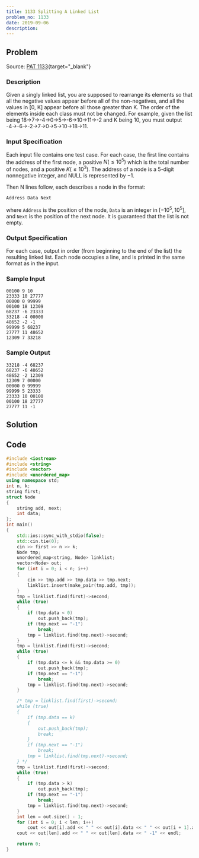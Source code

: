 ```yaml
---
title: 1133 Splitting A Linked List
problem_no: 1133
date: 2019-09-06
description:
---
```


<!--more-->

## Problem

Source: [PAT 1133](https://pintia.cn/problem-sets/994805342720868352/exam/problems/994805346776760320){target="_blank"}

### Description

Given a singly linked list, you are supposed to rearrange its elements so that all the negative values appear before all of the non-negatives, and all the values in [0, K] appear before all those greater than K. The order of the elements inside each class must not be changed. For example, given the list being 18→7→-4→0→5→-6→10→11→-2 and K being 10, you must output -4→-6→-2→7→0→5→10→18→11.

### Input Specification

Each input file contains one test case. For each case, the first line contains the address of the first node, a positive $N(≤10^5)$ which is the total number of nodes, and a positive $K(≤10^3)$. The address of a node is a 5-digit nonnegative integer, and NULL is represented by $−1$.

Then N lines follow, each describes a node in the format:

`Address Data Next`

where `Address` is the position of the node, `Data` is an integer in [$−10^5,10^5$], and `Next` is the position of the next node. It is guaranteed that the list is not empty.

### Output Specification

For each case, output in order (from beginning to the end of the list) the resulting linked list. Each node occupies a line, and is printed in the same format as in the input.

### Sample Input

```text
00100 9 10
23333 10 27777
00000 0 99999
00100 18 12309
68237 -6 23333
33218 -4 00000
48652 -2 -1
99999 5 68237
27777 11 48652
12309 7 33218
```

### Sample Output

```text
33218 -4 68237
68237 -6 48652
48652 -2 12309
12309 7 00000
00000 0 99999
99999 5 23333
23333 10 00100
00100 18 27777
27777 11 -1
```

## Solution

## Code




```cpp
#include <iostream>
#include <string>
#include <vector>
#include <unordered_map>
using namespace std;
int n, k;
string first;
struct Node
{
    string add, next;
    int data;
};
int main()
{
    std::ios::sync_with_stdio(false);
    std::cin.tie(0);
    cin >> first >> n >> k;
    Node tmp;
    unordered_map<string, Node> linklist;
    vector<Node> out;
    for (int i = 0; i < n; i++)
    {
        cin >> tmp.add >> tmp.data >> tmp.next;
        linklist.insert(make_pair(tmp.add, tmp));
    }
    tmp = linklist.find(first)->second;
    while (true)
    {
        if (tmp.data < 0)
            out.push_back(tmp);
        if (tmp.next == "-1")
            break;
        tmp = linklist.find(tmp.next)->second;
    }
    tmp = linklist.find(first)->second;
    while (true)
    {
        if (tmp.data <= k && tmp.data >= 0)
            out.push_back(tmp);
        if (tmp.next == "-1")
            break;
        tmp = linklist.find(tmp.next)->second;
    }

    /* tmp = linklist.find(first)->second;
    while (true)
    {
        if (tmp.data == k)
        {
            out.push_back(tmp);
            break;
        }
        if (tmp.next == "-1")
            break;
        tmp = linklist.find(tmp.next)->second;
    } */
    tmp = linklist.find(first)->second;
    while (true)
    {
        if (tmp.data > k)
            out.push_back(tmp);
        if (tmp.next == "-1")
            break;
        tmp = linklist.find(tmp.next)->second;
    }
    int len = out.size() - 1;
    for (int i = 0; i < len; i++)
        cout << out[i].add << " " << out[i].data << " " << out[i + 1].add << endl;
    cout << out[len].add << " " << out[len].data << " -1" << endl;

    return 0;
}
```
